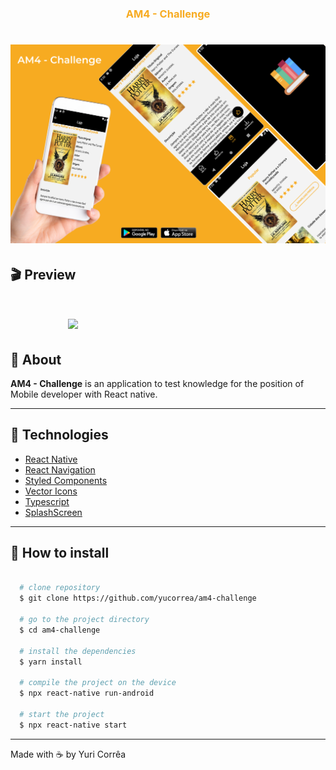 <h3 align="center" style="color: #f7ab21">
  AM4 - Challenge
</h3>

<h1 align="center">
  <img src="./github/Mockup.png">
</h1>

## :clapper: Preview

<h1 align="center" style="width: 200px">
  <img src="./github/preview.gif">
</h1>

## :page_with_curl: About

**AM4 - Challenge** is an application to test knowledge for the position of Mobile developer with React native.

---

## :rocket: Technologies

- [React Native](https://reactnative.dev/)
- [React Navigation](https://reactnavigation.org/)
- [Styled Components](https://styled-components.com/)
- [Vector Icons](https://github.com/oblador/react-native-vector-icons)
- [Typescript](https://www.typescriptlang.org/)
- [SplashScreen](https://github.com/crazycodeboy/react-native-splash-screen)
---
## :file_folder: How to install

```bash

  # clone repository
  $ git clone https://github.com/yucorrea/am4-challenge

  # go to the project directory
  $ cd am4-challenge

  # install the dependencies
  $ yarn install

  # compile the project on the device
  $ npx react-native run-android

  # start the project
  $ npx react-native start
```
---

Made with :coffee: by Yuri Corrêa
